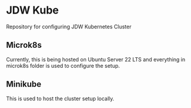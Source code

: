 # JDW Kube
Repository for configuring JDW Kubernetes Cluster

## Microk8s
Currently, this is being hosted on Ubuntu Server 22 LTS and everything in microk8s folder is used to configure the setup.

## Minikube
This is used to host the cluster setup locally.
